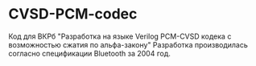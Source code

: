 # CVSD-PCM-codec
Код для ВКРб "Разработка на языке Verilog PCM-CVSD кодека с возможностью сжатия по  альфа-закону"
Разработка производилась согласно спецификации Bluetooth за 2004 год.
